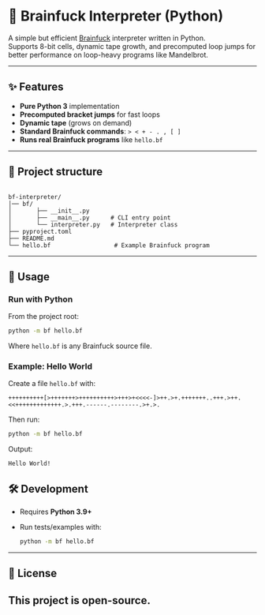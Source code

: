# 🧠 Brainfuck Interpreter (Python)

A simple but efficient [Brainfuck](https://en.wikipedia.org/wiki/Brainfuck) interpreter written in Python.  
Supports 8-bit cells, dynamic tape growth, and precomputed loop jumps for better performance on loop-heavy programs like Mandelbrot.

---

## ✨ Features
- **Pure Python 3** implementation  
- **Precomputed bracket jumps** for fast loops  
- **Dynamic tape** (grows on demand)  
- **Standard Brainfuck commands**: `> < + - . , [ ]`  
- **Runs real Brainfuck programs** like `hello.bf`

---

## 📂 Project structure

```

bf-interpreter/
│── bf/
│       ├── __init__.py
│       ├── __main__.py      # CLI entry point
│       └── interpreter.py   # Interpreter class
├── pyproject.toml
├── README.md
└── hello.bf                  # Example Brainfuck program

````

---

## 🚀 Usage

### Run with Python
From the project root:

```bash
python -m bf hello.bf
````

Where `hello.bf` is any Brainfuck source file.

### Example: Hello World

Create a file `hello.bf` with:

```
++++++++++[>+++++++>++++++++++>+++>+<<<<-]>++.>+.+++++++..+++.>++.<<+++++++++++++.>.+++.------.--------.>+.>.
```

Then run:

```bash
python -m bf hello.bf
```

Output:

```
Hello World!
```



## 🛠 Development

* Requires **Python 3.9+**
* Run tests/examples with:

  ```bash
  python -m bf hello.bf
  ```

---

## 📜 License

This project is open-source.
---

